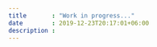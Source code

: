 ```yaml
---
title       : "Work in progress..."
date        : 2019-12-23T20:17:01+06:00
description : 
---
```


